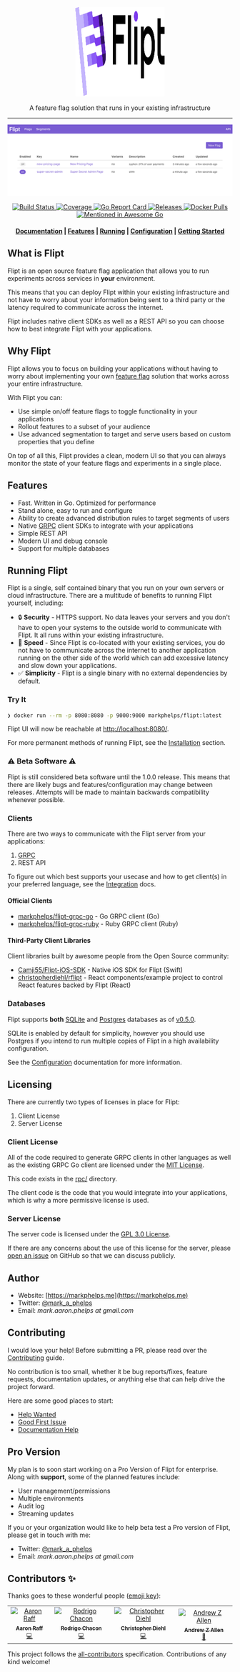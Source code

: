 <p align=center>
	<img src="logo.svg" alt="Flipt" width=200 height=200 />
</p>

<p align="center">A feature flag solution that runs in your existing infrastructure</p>

<hr />

![Flipt](docs/assets/images/flipt.png)

<div align="center">
    <a href="https://github.com/markphelps/flipt/actions">
        <img src="https://github.com/markphelps/flipt/workflows/Tests/badge.svg" alt="Build Status" />
    </a>
    <a href="https://coveralls.io/github/markphelps/flipt">
        <img src="https://coveralls.io/repos/github/markphelps/flipt/badge.svg" alt="Coverage" />
    </a>
    <a href="https://goreportcard.com/report/github.com/markphelps/flipt">
        <img src="https://goreportcard.com/badge/github.com/markphelps/flipt" alt="Go Report Card" />
    </a>
    <a href="https://github.com/markphelps/flipt/releases">
        <img src="https://img.shields.io/github/release/markphelps/flipt.svg?style=flat" alt="Releases" />
    </a>
    <a href="https://hub.docker.com/r/markphelps/flipt">
        <img src="https://img.shields.io/docker/pulls/markphelps/flipt.svg" alt="Docker Pulls" />
    </a>
    <a href="https://github.com/avelino/awesome-go">
        <img src="https://awesome.re/mentioned-badge.svg" alt="Mentioned in Awesome Go" />
    </a>
</div>

<div align="center">
    <h4>
        <a href="https://flipt.dev/">Documentation</a> |
        <a href="#features">Features</a> |
        <a href="#running-flipt">Running</a> |
        <a href="./docs/configuration.md">Configuration</a> |
        <a href="./docs/getting_started.md">Getting Started</a>
    </h4>
</div>

## What is Flipt

Flipt is an open source feature flag application that allows you to run experiments across services in **your** environment.

This means that you can deploy Flipt within your existing infrastructure and not have to worry about your information being sent to a third party or the latency required to communicate across the internet.

Flipt includes native client SDKs as well as a REST API so you can choose how to best integrate Flipt with your applications.

## Why Flipt

Flipt allows you to focus on building your applications without having to worry about implementing your own [feature flag](https://martinfowler.com/bliki/FeatureToggle.html) solution that works across your entire infrastructure.

With Flipt you can:

* Use simple on/off feature flags to toggle functionality in your applications
* Rollout features to a subset of your audience
* Use advanced segmentation to target and serve users based on custom properties that you define

On top of all this, Flipt provides a clean, modern UI so that you can always monitor the state of your feature flags and experiments in a single place.

## Features

* Fast. Written in Go. Optimized for performance
* Stand alone, easy to run and configure
* Ability to create advanced distribution rules to target segments of users
* Native [GRPC](https://grpc.io/) client SDKs to integrate with your applications
* Simple REST API
* Modern UI and debug console
* Support for multiple databases

## Running Flipt

Flipt is a single, self contained binary that you run on your own servers or cloud infrastructure. There are a multitude of benefits to running Flipt yourself, including:

* :lock: **Security** - HTTPS support. No data leaves your servers and you don't have to open your systems to the outside world to communicate with Flipt. It all runs within your existing infrastructure.
* :rocket: **Speed** - Since Flipt is co-located with your existing services, you do not have to communicate across the internet to another application running on the other side of the world which can add excessive latency and slow down your applications.
* :white_check_mark: **Simplicity** - Flipt is a single binary with no external dependencies by default.

### Try It

```bash
❯ docker run --rm -p 8080:8080 -p 9000:9000 markphelps/flipt:latest
```

Flipt UI will now be reachable at [http://localhost:8080/](http://localhost:8080).

For more permanent methods of running Flipt, see the [Installation](https://flipt.dev/installation/) section.

### :warning: Beta Software :warning:

Flipt is still considered beta software until the 1.0.0 release. This means that there are likely bugs and features/configuration may change between releases. Attempts will be made to maintain backwards compatibility whenever possible.

### Clients

There are two ways to communicate with the Flipt server from your applications:

1. [GRPC](https://grpc.io/)
1. REST API

To figure out which best supports your usecase and how to get client(s) in your preferred language, see the [Integration](https://flipt.dev/integration/) docs.

#### Official Clients

* [markphelps/flipt-grpc-go](https://github.com/markphelps/flipt-grpc-go) - Go GRPC client (Go)
* [markphelps/flipt-grpc-ruby](https://github.com/markphelps/flipt-grpc-ruby) - Ruby GRPC client (Ruby)

#### Third-Party Client Libraries

Client libraries built by awesome people from the Open Source community:

* [Camji55/Flipt-iOS-SDK](https://github.com/Camji55/Flipt-iOS-SDK) - Native iOS SDK for Flipt (Swift)
* [christopherdiehl/rflipt](https://github.com/christopherdiehl/rflipt) - React components/example project to control React features backed by Flipt (React)

### Databases

Flipt supports **both** [SQLite](https://www.sqlite.org/index.html) and [Postgres](https://www.postgresql.org/) databases as of [v0.5.0](https://github.com/markphelps/flipt/releases/tag/v0.5.0).

SQLite is enabled by default for simplicity, however you should use Postgres if you intend to run multiple copies of Flipt in a high availability configuration.

See the [Configuration](https://flipt.dev/configuration/#databases) documentation for more information.

## Licensing

There are currently two types of licenses in place for Flipt:

1. Client License
2. Server License

### Client License

All of the code required to generate GRPC clients in other languages as well as the existing GRPC Go client are licensed under the [MIT License](https://spdx.org/licenses/MIT.html).

This code exists in the [rpc/](rpc/) directory.

The client code is the code that you would integrate into your applications, which is why a more permissive license is used.

### Server License

The server code is licensed under the [GPL 3.0 License](https://spdx.org/licenses/GPL-3.0.html).

If there are any concerns about the use of this license for the server, please [open an issue](https://github.com/markphelps/flipt/issues/new) on GitHub so that we can discuss publicly.

## Author

* Website: [https://markphelps.me](https://markphelps.me)
* Twitter: [@mark_a_phelps](https://twitter.com/mark_a_phelps)
* Email: _mark.aaron.phelps at gmail.com_

## Contributing

I would love your help! Before submitting a PR, please read over the [Contributing](.github/contributing) guide.

No contribution is too small, whether it be bug reports/fixes, feature requests, documentation updates, or anything else that can help drive the project forward.

Here are some good places to start:

* [Help Wanted](https://github.com/markphelps/flipt/labels/help%20wanted)
* [Good First Issue](https://github.com/markphelps/flipt/labels/good%20first%20issue)
* [Documentation Help](https://github.com/markphelps/flipt/labels/documentation)

## Pro Version

My plan is to soon start working on a Pro Version of Flipt for enterprise. Along with **support**, some of the planned features include:

* User management/permissions
* Multiple environments
* Audit log
* Streaming updates

If you or your organization would like to help beta test a Pro version of Flipt, please get in touch with me:

* Twitter: [@mark_a_phelps](https://twitter.com/mark_a_phelps)
* Email: _mark.aaron.phelps at gmail.com_

## Contributors ✨

Thanks goes to these wonderful people ([emoji key](https://allcontributors.org/docs/en/emoji-key)):

<!-- ALL-CONTRIBUTORS-LIST:START - Do not remove or modify this section -->
<!-- prettier-ignore -->
<table>
  <tr>
    <td align="center"><a href="http://aaronraff.github.io"><img src="https://avatars0.githubusercontent.com/u/16910064?v=4" width="100px;" alt="Aaron Raff"/><br /><sub><b>Aaron Raff</b></sub></a><br /><a href="https://github.com/markphelps/flipt/commits?author=aaronraff" title="Code">💻</a></td>
    <td align="center"><a href="http://twitter.com/rochacon"><img src="https://avatars2.githubusercontent.com/u/321351?v=4" width="100px;" alt="Rodrigo Chacon"/><br /><sub><b>Rodrigo Chacon</b></sub></a><br /><a href="https://github.com/markphelps/flipt/commits?author=rochacon" title="Code">💻</a></td>
    <td align="center"><a href="http://christopherdiehl.github.io"><img src="https://avatars0.githubusercontent.com/u/10383665?v=4" width="100px;" alt="Christopher Diehl"/><br /><sub><b>Christopher Diehl</b></sub></a><br /><a href="https://github.com/markphelps/flipt/commits?author=christopherdiehl" title="Code">💻</a></td>
    <td align="center"><a href="https://www.andrewzallen.com"><img src="https://avatars3.githubusercontent.com/u/37206?v=4" width="100px;" alt="Andrew Z Allen"/><br /><sub><b>Andrew Z Allen</b></sub></a><br /><a href="https://github.com/markphelps/flipt/commits?author=achew22" title="Documentation">📖</a></td>
  </tr>
</table>

<!-- ALL-CONTRIBUTORS-LIST:END -->

This project follows the [all-contributors](https://github.com/all-contributors/all-contributors) specification. Contributions of any kind welcome!
